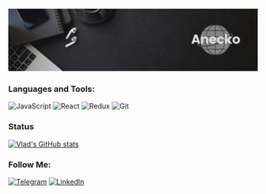 [![Header](https://github.com/Aneckon/Aneckon/blob/main/assets/header.png)]()

### Languages and Tools:

![JavaScript](https://img.shields.io/badge/-JavaScript-090909?style=for-the-badge&logo=JavaScript&logoColor=E9D54D)
![React](https://img.shields.io/badge/-REACT-090909?style=for-the-badge&logo=React&logoColor=blue)
![Redux](https://img.shields.io/badge/-REDUX-090909?style=for-the-badge&logo=Redux&logoColor=7c1996)
![Git](https://img.shields.io/badge/-Git-090909?style=for-the-badge&logo=Git&logoColor)

### Status

[![Vlad's GitHub stats](https://github-readme-stats.vercel.app/api?username=Aneckon&show_icons=true&theme=dark)]()

### Follow Me:

[![Telegram](https://img.shields.io/badge/-Telegram-090909?style=for-the-badge&logo=telegram&logoColor=27A0D9)](https://t.me/kolyadyukVlad)
[![LinkedIn](https://img.shields.io/badge/-LinkedIn-090909?style=for-the-badge&logo=linkedin&logoColor=007BB6)](https://www.linkedin.com/in/kolyadyukvlad/)
